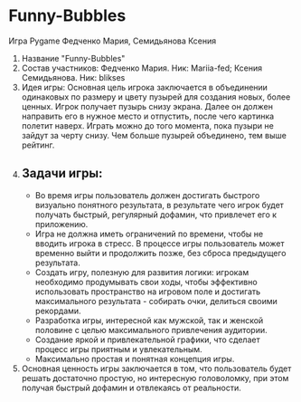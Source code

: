 # Funny-Bubbles
Игра Pygame Федченко Мария, Семидьянова Ксения
1. Название "Funny-Bubbles"
2. Состав участников: Федченко Мария. Ник: Mariia-fed; Ксения Семидьянова. Ник: blikses
3. Идея игры: Основная цель игрока заключается в объединении одинаковых по размеру и цвету пузырей для создания новых, более ценных. Игрок получает пузырь снизу экрана. Далее он должен направить его в нужное
   место и отпустить, после чего картинка полетит наверх. Играть можно до того момента, пока пузыри не зайдут за черту снизу. Чем больше пузырей объединено, тем выше рейтинг.
5. ## Задачи игры:
   + Во время игры пользователь должен достигать быстрого визуально понятного результата, в результате чего игрок будет получать быстрый, регулярный дофамин, что привлечет его к приложению.
   + Игра не должна иметь ограничений по времени, чтобы не вводить игрока в стресс. В процессе игры пользователь может временно выйти и продолжить позже, без сброса предыдущего результата.
   + Создать игру, полезную для развития логики:
     игрокам необходимо продумывать свои ходы, чтобы эффективно использовать пространство на игровом поле и достигать максимального результата - собирать очки, делиться своими рекордами.
   + Разработка игры, интересной как мужской, так и женской половине с целью максимального привлечения аудитории.
   + Создание яркой и привлекательной графики, что сделает процесс игры приятным и увлекательным.
   + Максимально простая и понятная концепция игры.
6. Основная ценность игры заключается в том, что пользователь будет решать достаточно простую, но интересную головоломку, при этом получая быстрый дофамин и отвлекаясь от реальности.
